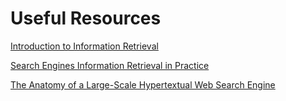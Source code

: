 # Useful Resources

[Introduction to Information Retrieval](https://nlp.stanford.edu/IR-book/html/htmledition/irbook.html)

[Search Engines Information Retrieval in Practice](https://ciir.cs.umass.edu/irbook/)

[The Anatomy of a Large-Scale Hypertextual Web Search Engine](http://infolab.stanford.edu/~backrub/google.html)
